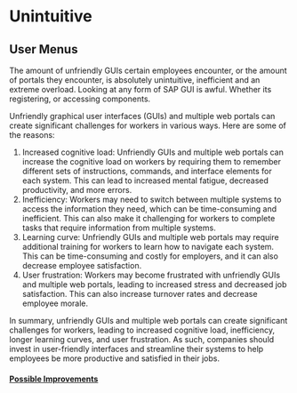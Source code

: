# Unintuitive 

## User Menus
The amount of unfriendly GUIs certain employees encounter, or the amount of portals they encounter, is absolutely unintuitive, inefficient and an extreme overload. Looking at any form of SAP GUI is awful. Whether its registering, or accessing components.

Unfriendly graphical user interfaces (GUIs) and multiple web portals can create significant challenges for workers in various ways. Here are some of the reasons:
1. Increased cognitive load: Unfriendly GUIs and multiple web portals can increase the cognitive load on workers by requiring them to remember different sets of instructions, commands, and interface elements for each system. This can lead to increased mental fatigue, decreased productivity, and more errors.
2. Inefficiency: Workers may need to switch between multiple systems to access the information they need, which can be time-consuming and inefficient. This can also make it challenging for workers to complete tasks that require information from multiple systems.
3. Learning curve: Unfriendly GUIs and multiple web portals may require additional training for workers to learn how to navigate each system. This can be time-consuming and costly for employers, and it can also decrease employee satisfaction.
4. User frustration: Workers may become frustrated with unfriendly GUIs and multiple web portals, leading to increased stress and decreased job satisfaction. This can also increase turnover rates and decrease employee morale.

In summary, unfriendly GUIs and multiple web portals can create significant challenges for workers, leading to increased cognitive load, inefficiency, longer learning curves, and user frustration. As such, companies should invest in user-friendly interfaces and streamline their systems to help employees be more productive and satisfied in their jobs.

#### [Possible Improvements](../Improvements/Unintuitive%20Improvements.md)